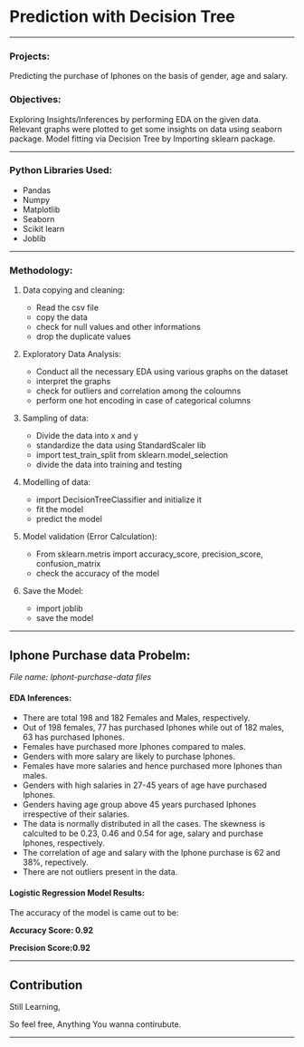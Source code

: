 # Prediction with Decision Tree
***

### Projects:

Predicting the purchase of Iphones on the basis of gender, age and salary.


### Objectives:

Exploring Insights/Inferences by performing EDA on the given data. Relevant graphs were plotted to get some insights on data using seaborn package. Model fitting via Decision Tree by Importing sklearn package. 
***

### Python Libraries Used:
   * Pandas
   * Numpy
   * Matplotlib
   * Seaborn
   * Scikit learn
   * Joblib

***

### Methodology:
 1. Data copying and cleaning:
    * Read the csv file
    * copy the data
    * check for null values and other informations
    * drop the duplicate values
 
 2. Exploratory Data Analysis:
    * Conduct all the necessary EDA using various graphs on the dataset
    * interpret the graphs
    * check for outliers and correlation among the coloumns
    * perform one hot encoding in case of categorical columns

 3. Sampling of data:
    * Divide the data into x and y
    * standardize the data using StandardScaler lib
    * import test_train_split from sklearn.model_selection
    * divide the data into training and testing


  4. Modelling of data:
     * import DecisionTreeClassifier and initialize it
     * fit the model
     * predict the model

  5. Model validation (Error Calculation):
     * From sklearn.metris import accuracy_score, precision_score, confusion_matrix
     * check the accuracy of the model

  6. Save the Model:
     * import joblib
     * save the model

  ***
  ## Iphone Purchase data Probelm: 
  
  *File name: Iphont-purchase-data files*
  
  #### EDA Inferences:
  * There are total 198 and 182 Females and Males, respectively.
  * Out of 198 females, 77 has purchased Iphones while out of 182 males, 63 has purchased Iphones.
  * Females have purchased more Iphones compared to males.
  * Genders with more salary are likely to purchase Iphones.
  * Females have more salaries and hence purchased more Iphones than males.
  * Genders with high salaries in 27-45 years of age have purchased Iphones.
  * Genders having age group above 45 years purchased Iphones irrespective of their salaries.
  * The data is normally distributed in all the cases. The skewness is calculted to be 0.23, 0.46 and 0.54 for age, salary and purchase Iphones, respectively.
  * The correlation of age and salary with the Iphone purchase is 62 and 38%, repectively.
  * There are not outliers present in the data.


 
  #### Logistic Regression Model Results:
  The accuracy of the model is came out to be:
  
  **Accuracy Score: 0.92**

  **Precision Score:0.92** 
  
***  


## Contribution

Still Learning,

So feel free, Anything You wanna contirubute.

***
       
      
     
     
     


